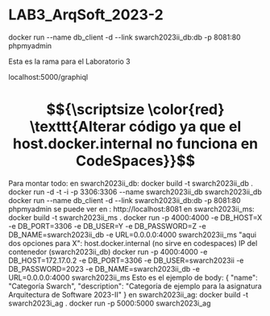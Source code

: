 # LAB3_ArqSoft_2023-2

docker run --name db_client -d --link swarch2023ii_db:db -p 8081:80 phpmyadmin

Esta es la rama para el Laboratorio 3

localhost:5000/graphiql

# $${\scriptsize \color{red} \texttt{Alterar código ya que el host.docker.internal no funciona en CodeSpaces}}$$	


Para montar todo:
    en swarch2023ii_db:
        docker build -t swarch2023ii_db .
        docker run -d -t -i -p 3306:3306 --name swarch2023ii_db swarch2023ii_db
        docker run --name db_client -d --link swarch2023ii_db:db -p 8081:80 phpmyadmin
    se puede ver en : http://localhost:8081
    en swarch2023ii_ms:
        docker build -t swarch2023ii_ms .
        docker run -p 4000:4000 -e DB_HOST=X -e DB_PORT=3306 -e DB_USER=Y -e DB_PASSWORD=Z -e DB_NAME=swarch2023ii_db -e URL=0.0.0.0:4000 swarch2023ii_ms
        "aqui dos opciones para X":
            host.docker.internal (no sirve en codespaces)
            IP del contenedor (swarch2023ii_db)
        docker run -p 4000:4000 -e DB_HOST=172.17.0.2 -e DB_PORT=3306 -e DB_USER=swarch2023ii -e DB_PASSWORD=2023 -e DB_NAME=swarch2023ii_db -e URL=0.0.0.0:4000 swarch2023ii_ms
        Esto es el ejemplo de body:
            {
                "name": "Categoría Swarch",
                "description": "Categoría de ejemplo para la asignatura Arquitectura de Software 2023-II"
            }
    en swarch2023ii_ag:
        docker build -t swarch2023i_ag . 
        docker run -p 5000:5000 swarch2023i_ag 
        